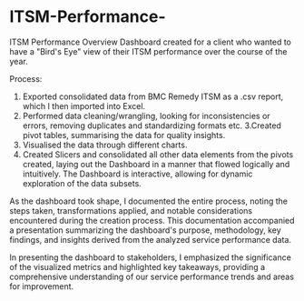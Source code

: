 # ITSM-Performance-
ITSM Performance Overview Dashboard created for a client who wanted to have a "Bird's Eye" view of their ITSM performance over the course of the year. 

Process: 
1. Exported consolidated data from BMC Remedy ITSM as a .csv report, which I then imported into Excel.
2. Performed data cleaning/wrangling, looking for inconsistencies or errors, removing duplicates and standardizing formats etc.
3.Created pivot tables, summarising the data for quality insights. 
4. Visualised the data through different charts. 
5. Created Slicers and consolidated all other data elements from the pivots created, laying out the Dashboard in a manner that flowed logically and intuitively. The Dashboard is interactive, allowing for dynamic exploration of the data subsets.
   
As the dashboard took shape, I documented the entire process, noting the steps taken, transformations applied, and notable considerations encountered during the creation process. This documentation accompanied a presentation summarizing the dashboard's purpose, methodology, key findings, and insights derived from the analyzed service performance data.

In presenting the dashboard to stakeholders, I emphasized the significance of the visualized metrics and highlighted key takeaways, providing a comprehensive understanding of our service performance trends and areas for improvement.
